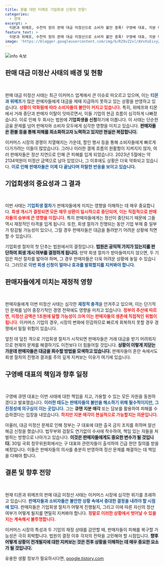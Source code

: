 ```yaml
---
title: 환불 대란 티메프 기업회생 신청의 전말!
categories:
  - 경제
excerpt: >
  티몬과 위메프, 수천억 원의 판매 대금 미정산으로 소비자 불안 증폭! 구영배 대표, 지분 매각으로 사태 해결 의지 밝혔지만 회생 신청 후 실질적 피해 우려 커져. 법무부는 출국금지 조치, 검찰은 수사 착수. 이커머스의 미래는 불투명하다!
feature_text: >
  티몬과 위메프, 수천억 원의 판매 대금 미정산으로 소비자 불안 증폭! 구영배 대표, 지분 매각으로 사태 해결 의지 밝혔지만 회생 신청 후 실질적 피해 우려 커져. 법무부는 출국금지 조치, 검찰은 수사 착수. 이커머스의 미래는 불투명하다!
image: 'https://blogger.googleusercontent.com/img/b/R29vZ2xl/AVvXsEixyZcFfHzMRdzZMjFBmAUKJYCLCGyLL1o632UiGVXcaFdKo_bkvkuCioo0uUKlGfBVcT3P84aROyZIXSBEx3Aw5nCQ3pTgDom1WDC4m8eifvWiAmWEEVb4x6G_l8C0QH225ldMjyaFvpxGEBGNO37VmDTDMHGhJPq73UglMfDca1-0aw/s1600/blogspot.png'
---
```


<p><img src="https://blogger.googleusercontent.com/img/b/R29vZ2xl/AVvXsEixyZcFfHzMRdzZMjFBmAUKJYCLCGyLL1o632UiGVXcaFdKo_bkvkuCioo0uUKlGfBVcT3P84aROyZIXSBEx3Aw5nCQ3pTgDom1WDC4m8eifvWiAmWEEVb4x6G_l8C0QH225ldMjyaFvpxGEBGNO37VmDTDMHGhJPq73UglMfDca1-0aw/s1600/blogspot.png" alt="info 속보" /></p>

<h2 data-ke-size="size26">판매 대금 미정산 사태의 배경 및 현황</h2>

<p data-ke-size="size16">&nbsp;</p>

<p>판매 대금 미정산 사태는 최근 이커머스 업계에서 큰 이슈로 떠오르고 있으며, 이는 <b><span style="color: #1a5490;">티몬과 위메프</span></b>가 많은 판매자들에게 대금을 제때 지급하지 못하고 있는 상황을 반영하고 있습니다. <b><span style="color: #ee2323;">상황이 악화됨에 따라 소비자들의 불안이 커지고 있습니다.</span></b> 특히, 위메프와 티몬에서 거래 중단과 판매자 이탈이 잇따르면서, 이들 기업의 현금 흐름이 심각하게 나빠졌습니다. 이로 인해 두 회사는 법원에 <b>기업회생을 신청</b>하기에 이릅니다. 이 사태는 단순한 금융 문제를 넘어 판매자와 소비자 모두에게 심각한 영향을 미치고 있습니다. <b><span style="background-color: #21538527;">판매자들은 환불 등을 통해 피해를 최소화하고자 노력하고 있지만 현실은 복잡합니다.</span></b></p>

<p>이커머스 시장의 경쟁이 치열해지는 가운데, 할인 행사 등을 통해 소비자들에게 빠르게 다가가려는 이들이 많았습니다. 그러나 이러한 결제 흐름의 원활함이 지켜지지 않자, 여러 판매자들은 정산 지연으로 인해 큰 피해를 입게 되었습니다. 2023년 5월에는 약 2134억원이 미정산 금액으로 남아 있었으나, 그 이후에도 상황은 더욱 악화되고 있습니다. <b><span style="color: #1a5490;">이로 인해 판매자들은 이제 다 끝났다며 허탈한 반응을 보이고 있습니다.</span></b> </p>

<h2 data-ke-size="size26">기업회생의 중요성과 그 결과</h2>

<p data-ke-size="size16">&nbsp;</p>

<p>이번 사태는 <b><span style="color: #1a5490;">기업회생 절차</span></b>가 판매자들에게 미치는 영향을 이해하는 데 매우 중요합니다. <b><span style="color: #ee2323;">회생 개시가 결정되면 모든 채무 상환이 일시적으로 중단되며, 이는 직접적으로 판매자들의 승부에 큰 영향을 미칩니다.</span></b> 특히 판매자들에게는 정산이 중단되기 때문에 그들 역시 재정적인 타격을 입게 됩니다. 또한, 회생 절차가 진행되는 동안 기업 부채 중 일부가 탕감될 가능성이 있으나, 그럴 경우 판매자들은 대금을 돌려받기 어려운 상황에 직면할 수 있습니다. </p>

<p>기업회생 절차의 첫 단추는 법원에서의 결정입니다. <b><span style="background-color: #21538527;">법원은 공익적 가치가 있는지를 판단하여 회생 개시 여부를 결정하게 됩니다.</span></b> 만약 회생 절차가 받아들여지지 않으면, 두 기업은 파산 절차를 밟아야 하며, 그 경우 판매자들은 더욱 어려운 상황에 놓일 수 있습니다. 그러므로 <b><span style="color: #1a5490;">이번 회생 신청이 얼마나 효과를 발휘할지를 지켜봐야 합니다.</span></b></p>

<h2 data-ke-size="size26">판매자들에게 미치는 재정적 영향</h2>

<p data-ke-size="size16">&nbsp;</p>

<p>판매자들에게 이번 미정산 사태는 심각한 <b><span style="color: #1a5490;">재정적 충격</span></b>을 안겨주고 있으며, 이는 단기적인 문제를 넘어 중장기적인 경영 전략에도 영향을 미치고 있습니다. <b><span style="color: #ee2323;">정부의 추산에 따르면, 미정산 금액은 1조원에 달할 가능성이 크며 이는 판매자들의 생존에 직접적인 위협이 됩니다.</span></b> 이커머스 기업의 경우, 시장의 변화에 민감하므로 빠르게 회복하지 못할 경우 경쟁에서 밀릴 위험이 있습니다.</p>

<p>엎친 데 덮친 격으로 기업회생 절차가 시작되면 판매자들은 거래 대금을 받기 어려워지므로 현재의 문제를 해결하기도 이전보다 더 힘들어질 것입니다. <b><span style="background-color: #21538527;">상황이 이렇게 치닫는 가운데 판매자들은 대금을 회수할 방법을 모색하고 있습니다.</span></b> 판매자들이 혼란 속에서도 회생 절차의 진행과 결과를 주의 깊게 지켜보는 이유가 여기에 있습니다. </p>

<h2 data-ke-size="size26">구영배 대표의 책임과 향후 일정</h2>

<p data-ke-size="size16">&nbsp;</p>

<p>구영배 큐텐 대표는 이번 사태에 대한 책임을 지고, 가용할 수 있는 모든 자원을 동원하겠다고 발표했습니다. <b><span style="color: #1a5490;">이러한 태도는 판매자들의 불만을 해소하기 위해 필수적이지만, 그 진정성에 의구심이 이는 곳입니다.</span></b> 그는 <b>큐텐 지분 매각</b> 또는 담보를 활용하여 피해를 수습하겠다는 입장을 내었습니다. <b><span style="color: #ee2323;">하지만 지분 매각이 현실적으로 가능할지는 의문입니다.</span></b> </p>

<p>아울러, 대금 미정산 문제로 인해 정부는 구 대표에 대한 출국 금지 조치를 취하며 알선 해금 신청을 했습니다. 법무부와 검찰도 연기없이 수사에 착수하여, 책임 있는 자들을 처벌하는 방향으로 나아가고 있습니다. <b><span style="background-color: #21538527;">이것은 판매자들에게도 중요한 변수가 될 것입니다.</span></b> 30일 국회 정무위원회에서는 구 대표와 관련자들이 출석하여 긴급 현안 질의를 받을 예정입니다. 이들은 판매자들의 의사를 충분히 반영하여 정산 문제를 해결하는 데 책임을 다해야 합니다.</p>

<h2 data-ke-size="size26">결론 및 향후 전망</h2>

<p data-ke-size="size16">&nbsp;</p>

<p>현재 티몬과 위메프의 판매 대금 미정산 사태는 이커머스 시장에 심각한 위기를 초래하고 있습니다. <b><span style="color: #1a5490;">판매자들과 소비자들은 불안한 상황 속에서 중대한 결정을 내려야 할 시점에 있다.</span></b> 판매자들은 기업회생 절차가 어떻게 진행될지, 그리고 이에 따른 자신의 정산 여부가 어떻게 될지를 면밀히 지켜봐야 합니다. <b><span style="color: #ee2323;">정말로 이러한 상황에서 벗어날 수 있을지는 계속해서 불투명합니다.</span></b></p>

<p>이커머스 시장의 특성과 두 기업의 재정 상태를 감안할 때, 판매자들이 피해를 복구할 가능성은 극히 희박합니다. 법원의 결정 이후 각자의 전략을 고민해야 할 시점입니다. <b><span style="background-color: #21538527;">향후 어떻게 상황이 전개될지에 대한 지켜보는 것은 전후 상황을 이해하는 데 매우 중요한 요소가 될 것입니다.</span></b></p>
유용한 생활 정보가 필요하시다면, <a href="https://qoogle.tistory.com" rel="dofollow">qoogle.tistory.com</a>


